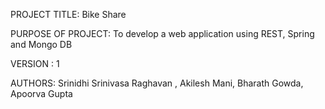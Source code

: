 PROJECT TITLE: Bike Share

PURPOSE OF PROJECT: To develop a web application using REST, Spring and Mongo DB

VERSION : 1

AUTHORS: Srinidhi Srinivasa Raghavan , Akilesh Mani, Bharath Gowda, Apoorva Gupta
